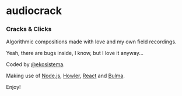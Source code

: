 # audiocrack

### Cracks & Clicks

Algorithmic compositions made with love and my own field recordings.   

Yeah, there are bugs inside, I know, but I love it anyway...
   
Coded by [@ekosistema](https://github.com/ekosistema). 

Making use of [Node.js](https://nodejs.org/), [Howler](https://howlerjs.com/), [React](https://react.dev/) and [Bulma](https://bulma.io/).    
   
Enjoy!
